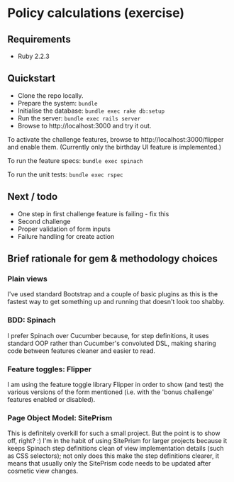 # Policy calculations (exercise)

## Requirements

- Ruby 2.2.3

## Quickstart

- Clone the repo locally.
- Prepare the system: `bundle`
- Initialise the database: `bundle exec rake db:setup`
- Run the server: `bundle exec rails server`
- Browse to http://localhost:3000 and try it out.

To activate the challenge features, browse to http://localhost:3000/flipper and
enable them. (Currently only the birthday UI feature is implemented.)

To run the feature specs: `bundle exec spinach`

To run the unit tests: `bundle exec rspec`

## Next / todo

- One step in first challenge feature is failing - fix this
- Second challenge
- Proper validation of form inputs
- Failure handling for create action

## Brief rationale for gem & methodology choices

### Plain views
I've used standard Bootstrap and a couple of basic plugins as this is the
fastest way to get something up and running that doesn't look too shabby.

### BDD: Spinach
I prefer Spinach over Cucumber because, for step definitions, it uses standard
OOP rather than Cucumber's convoluted DSL, making sharing code between
features cleaner and easier to read.

### Feature toggles: Flipper
I am using the feature toggle library Flipper in order to show (and test) the
various versions of the form mentioned (i.e. with the 'bonus challenge' features
enabled or disabled).

### Page Object Model: SitePrism
This is definitely overkill for such a small project. But the point is to show
off, right? :) I'm in the habit of using SitePrism for larger projects because
it keeps Spinach step definitions clean of view implementation details (such as
CSS selectors); not only does this make the step definitions clearer, it means
that usually only the SitePrism code needs to be updated after cosmetic view
changes.
